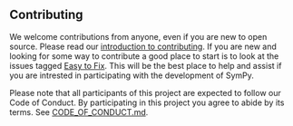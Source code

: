 ## Contributing

We welcome contributions from anyone, even if you are new to open
source. Please read our [introduction to contributing](
https://docs.sympy.org/dev/contributing/introduction-to-contributing.html). If you are new and
looking for some way to contribute a good place to start is to look at the
issues tagged [Easy to Fix](
https://github.com/sympy/sympy/issues?q=is%3Aopen+is%3Aissue+label%3A%22Easy+to+Fix%22). This will be the best place to help
and assist if you are intrested in participating with the development of SymPy.

Please note that all participants of this project are expected to follow our
Code of Conduct. By participating in this project you agree to abide by its
terms. See [CODE_OF_CONDUCT.md](CODE_OF_CONDUCT.md).
